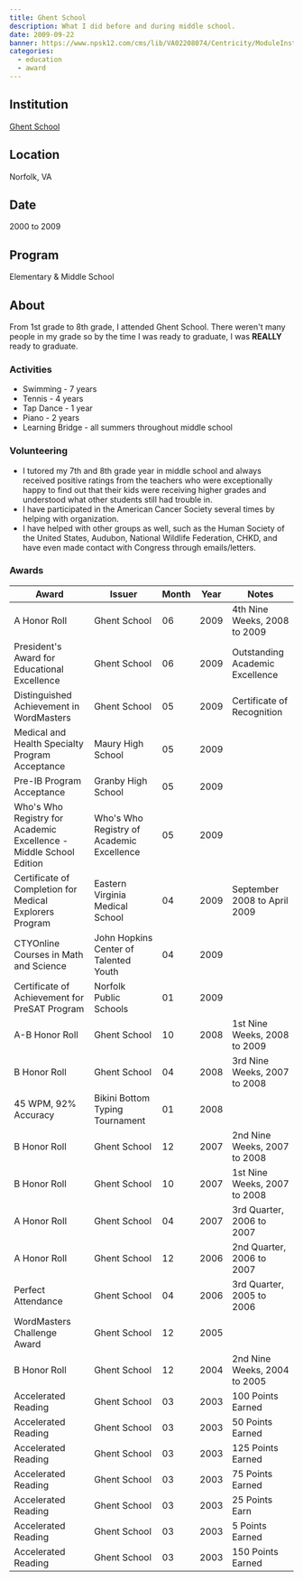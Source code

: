 ```yaml
---
title: Ghent School
description: What I did before and during middle school.
date: 2009-09-22
banner: https://www.npsk12.com/cms/lib/VA02208074/Centricity/ModuleInstance/14118/ghent.JPG
categories:
  - education
  - award
---
```


## Institution

[Ghent School](https://npsk12.com/gs)

## Location

Norfolk, VA

## Date

2000 to 2009

## Program

Elementary & Middle School

## About

From 1st grade to 8th grade, I attended Ghent School. There weren't many people in my grade so by the time I was ready to graduate, I was **REALLY** ready to graduate.

### Activities

* Swimming - 7 years
* Tennis - 4 years
* Tap Dance - 1 year
* Piano - 2 years
* Learning Bridge - all summers throughout middle school

### Volunteering

* I tutored my 7th and 8th grade year in middle school and always received positive ratings from the teachers who were exceptionally happy to find out that their kids were receiving higher grades and understood what other students still had trouble in.
* I have participated in the American Cancer Society several times by helping with organization.
* I have helped with other groups as well, such as the Human Society of the United States, Audubon, National Wildlife Federation, CHKD, and have even made contact with Congress through emails/letters.

### Awards

| Award                                                              | Issuer                                    | Month | Year | Notes                           |
| ------------------------------------------------------------------ | ----------------------------------------- | ----- | ---- | ------------------------------- |
| A Honor Roll                                                       | Ghent School                              | 06    | 2009 | 4th Nine Weeks, 2008 to 2009    |
| President's Award for Educational Excellence                       | Ghent School                              | 06    | 2009 | Outstanding Academic Excellence |
| Distinguished Achievement in WordMasters                           | Ghent School                              | 05    | 2009 | Certificate of Recognition      |
| Medical and Health Specialty Program Acceptance                    | Maury High School                         | 05    | 2009 |                                 |
| Pre-IB Program Acceptance                                          | Granby High School                        | 05    | 2009 |                                 |
| Who's Who Registry for Academic Excellence - Middle School Edition | Who's Who Registry of Academic Excellence | 05    | 2009 |                                 |
| Certificate of Completion for Medical Explorers Program            | Eastern Virginia Medical School           | 04    | 2009 | September 2008 to April 2009    |
| CTYOnline Courses in Math and Science                              | John Hopkins Center of Talented Youth     | 04    | 2009 |                                 |
| Certificate of Achievement for PreSAT Program                      | Norfolk Public Schools                    | 01    | 2009 |                                 |
| A-B Honor Roll                                                     | Ghent School                              | 10    | 2008 | 1st Nine Weeks, 2008 to 2009    |
| B Honor Roll                                                       | Ghent School                              | 04    | 2008 | 3rd Nine Weeks, 2007 to 2008    |
| 45 WPM, 92% Accuracy                                               | Bikini Bottom Typing Tournament           | 01    | 2008 |                                 |
| B Honor Roll                                                       | Ghent School                              | 12    | 2007 | 2nd Nine Weeks, 2007 to 2008    |
| B Honor Roll                                                       | Ghent School                              | 10    | 2007 | 1st Nine Weeks, 2007 to 2008    |
| A Honor Roll                                                       | Ghent School                              | 04    | 2007 | 3rd Quarter, 2006 to 2007       |
| A Honor Roll                                                       | Ghent School                              | 12    | 2006 | 2nd Quarter, 2006 to 2007       |
| Perfect Attendance                                                 | Ghent School                              | 04    | 2006 | 3rd Quarter, 2005 to 2006       |
| WordMasters Challenge Award                                        | Ghent School                              | 12    | 2005 |                                 |
| B Honor Roll                                                       | Ghent School                              | 12    | 2004 | 2nd Nine Weeks, 2004 to 2005    |
| Accelerated Reading                                                | Ghent School                              | 03    | 2003 | 100 Points Earned               |
| Accelerated Reading                                                | Ghent School                              | 03    | 2003 | 50 Points Earned                |
| Accelerated Reading                                                | Ghent School                              | 03    | 2003 | 125 Points Earned               |
| Accelerated Reading                                                | Ghent School                              | 03    | 2003 | 75 Points Earned                |
| Accelerated Reading                                                | Ghent School                              | 03    | 2003 | 25 Points Earn                  |
| Accelerated Reading                                                | Ghent School                              | 03    | 2003 | 5 Points Earned                 |
| Accelerated Reading                                                | Ghent School                              | 03    | 2003 | 150 Points Earned               |
